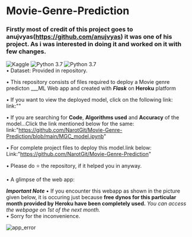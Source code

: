 # Movie-Genre-Prediction


### Firstly most of credit of this project goes to anujvyas(https://github.com/anujvyas) it was one of his project. As i was interested in doing it and worked on it with few changes.<br>
![Kaggle](https://img.shields.io/badge/Dataset-Kaggle-blue.svg) ![Python 3.7](https://img.shields.io/badge/Python-3.7-brightgreen.svg) ![Python 3.7](https://img.shields.io/badge/Library-NLTK%203.5-red)<br>
• Dataset: Provided in repository.

• This repository consists of files required to deploy a Movie genre predicton  ___ML Web app  and created with ___Flask___ on __Heroku__ platform

• If you want to view the deployed model, click on the following link:<br>
link:""

• If you are searching for __Code__, __Algorithms used__ and __Accuracy__ of the model...Click the link mentioned below for the same:
link:"https://github.com/NarotGit/Movie-Genre-Prediction/blob/main/MGC_model.ipynb"

• For complete project files to deploy this model.link below:
Link:"https://github.com/NarotGit/Movie-Genre-Prediction"

•  Please do ⭐ the repository, if it helped you in anyway.

• A glimpse of the web app:




___Important Note___
• If you encounter this webapp as shown in the picture given below, it is occuring just because **free dynos for this particular month provided by Heroku have been completely used.** _You can access the webpage on 1st of the next month._<br />
• Sorry for the inconvenience.

![app_error](https://user-images.githubusercontent.com/76248668/102699437-abba1e00-426a-11eb-994e-a1790aeb3fc2.png)
